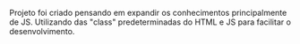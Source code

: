 Projeto foi criado pensando em expandir os conhecimentos principalmente de JS. Utilizando das "class" predeterminadas do HTML e JS para facilitar o desenvolvimento.
